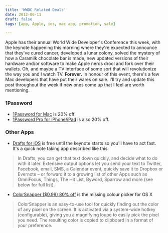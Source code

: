 ```yaml
---
title: 'WWDC Related Deals'
date: 2012-06-11
draft: false
tags: [app, Apple, ios, mac app, promotion, sale]

---
```


Apple has their annual World Wide Developer's Conference this week, with the keynote happening this morning where they're expected to announce that they've cured cancer, developed a lunar colony, solved the mystery of how a Caramilk chocolate bar is made, new updated versions of their hardware and/or software to make Apple nerds drool and fork over their wallets. Oh, and maybe a TV interface of some sort that will revolutionize the way you and I watch TV. **Forever.** In honour of this event, there's a few Mac developers that have put their wares on sale. I'll try and update this post throughout the week if new ones come up that I feel are worth mentioning.

### 1Password

*   [1Password for Mac](http://click.linksynergy.com/fs-bin/stat?id=6PFrOqNV4B8&offerid=146261&type=3&subid=0&tmpid=1826&RD_PARM1=http%253A%252F%252Fitunes.apple.com%252Fca%252Fapp%252F1password%252Fid443987910%253Fmt%253D12%2526uo%253D4%2526partnerId%253D30) is 20% off.
*   [1Password Pro for iPhone/iPad](http://click.linksynergy.com/fs-bin/stat?id=6PFrOqNV4B8&offerid=146261&type=3&subid=0&tmpid=1826&RD_PARM1=http%253A%252F%252Fitunes.apple.com%252Fca%252Fapp%252F1password-pro%252Fid319898689%253Fmt%253D8%2526uo%253D4%2526partnerId%253D30) is also 20% off.

### Other Apps

*   [Drafts for iOS](http://click.linksynergy.com/fs-bin/stat?id=6PFrOqNV4B8&offerid=146261&type=3&subid=0&tmpid=1826&RD_PARM1=http%253A%252F%252Fitunes.apple.com%252Fca%252Fapp%252Fdrafts%252Fid502385074%253Fmt%253D8%2526uo%253D4%2526partnerId%253D30) is free until the keynote starts so you'll have to act fast. It's a quick note taking app described like this:

> In Drafts, you can get that text down quickly, and decide what to do with it later. Extensive output options let you send your text to Twitter, Facebook, email, SMS, a Calendar event, quickly save it to Dropbox or Evernote – or forward it to a growing list of other Apps such as OmniFocus, Things, The Hit List, Byword, Sparrow and more (see below for full list).

*   [ColorSnapper ($0.99) 80% off](http://click.linksynergy.com/fs-bin/stat?id=6PFrOqNV4B8&offerid=146261&type=3&subid=0&tmpid=1826&RD_PARM1=http%253A%252F%252Fitunes.apple.com%252Fca%252Fapp%252Fcolorsnapper%252Fid418176775%253Fmt%253D12%2526uo%253D4%2526partnerId%253D30) is the missing colour picker for OS X

> ColorSnapper is an easy-to-use tool for quickly finding out the color of any pixel on the screen. It is activated via a system-wide hotkey (configurable), giving you a magnifying loupe to easily pick the pixel you need. The resulting color is copied to clipboard in a format of your preference.